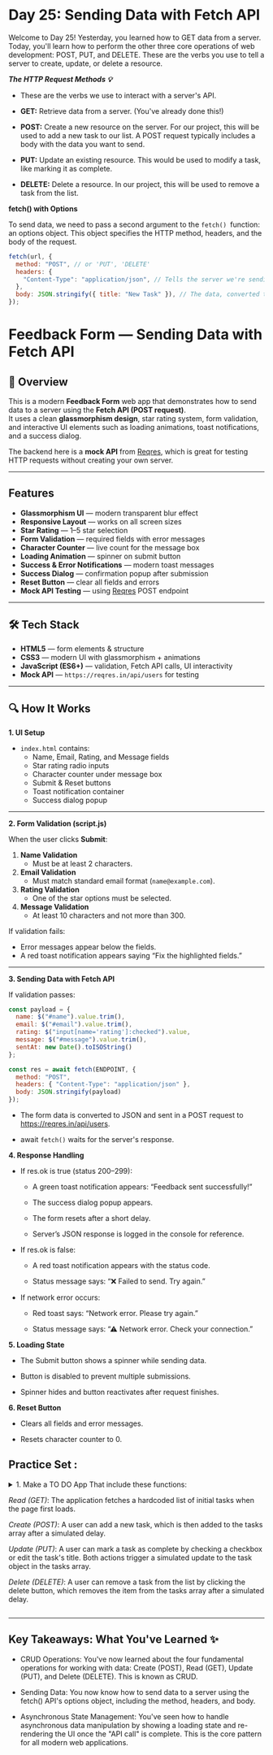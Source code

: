 # Day 25: Sending Data with Fetch API

Welcome to Day 25! Yesterday, you learned how to GET data from a server. Today, you'll learn how to perform the other three core operations of web development: POST, PUT, and DELETE. These are the verbs you use to tell a server to create, update, or delete a resource.

**_The HTTP Request Methods 💡_**

- These are the verbs we use to interact with a server's API.

- **GET:** Retrieve data from a server. (You've already done this!)

- **POST:** Create a new resource on the server. For our project, this will be used to add a new task to our list. A POST request typically includes a body with the data you want to send.

- **PUT:** Update an existing resource. This would be used to modify a task, like marking it as complete.

- **DELETE:** Delete a resource. In our project, this will be used to remove a task from the list.

**fetch() with Options**

To send data, we need to pass a second argument to the `fetch() `function: an options object. This object specifies the HTTP method, headers, and the body of the request.

```js
fetch(url, {
  method: "POST", // or 'PUT', 'DELETE'
  headers: {
    "Content-Type": "application/json", // Tells the server we're sending JSON
  },
  body: JSON.stringify({ title: "New Task" }), // The data, converted to a JSON string
});
```

# Feedback Form — Sending Data with Fetch API

## 📌 Overview
This is a modern **Feedback Form** web app that demonstrates how to send data to a server using the **Fetch API (POST request)**.  
It uses a clean **glassmorphism design**, star rating system, form validation, and interactive UI elements such as loading animations, toast notifications, and a success dialog.

The backend here is a **mock API** from [Reqres](https://reqres.in/), which is great for testing HTTP requests without creating your own server.

---

##  Features
- **Glassmorphism UI** — modern transparent blur effect
- **Responsive Layout** — works on all screen sizes
- **Star Rating** — 1–5 star selection
- **Form Validation** — required fields with error messages
- **Character Counter** — live count for the message box
- **Loading Animation** — spinner on submit button
- **Success & Error Notifications** — modern toast messages
- **Success Dialog** — confirmation popup after submission
- **Reset Button** — clear all fields and errors
- **Mock API Testing** — using [Reqres](https://reqres.in/) POST endpoint


---

## 🛠 Tech Stack
- **HTML5** — form elements & structure
- **CSS3** — modern UI with glassmorphism + animations
- **JavaScript (ES6+)** — validation, Fetch API calls, UI interactivity
- **Mock API** — `https://reqres.in/api/users` for testing

---

## 🔍 How It Works

 **1. UI Setup**

- `index.html` contains:
  - Name, Email, Rating, and Message fields
  - Star rating radio inputs
  - Character counter under message box
  - Submit & Reset buttons
  - Toast notification container
  - Success dialog popup

---

 **2. Form Validation (script.js)**

When the user clicks **Submit**:
1. **Name Validation**  
   - Must be at least 2 characters.
2. **Email Validation**  
   - Must match standard email format (`name@example.com`).
3. **Rating Validation**  
   - One of the star options must be selected.
4. **Message Validation**  
   - At least 10 characters and not more than 300.

If validation fails:
- Error messages appear below the fields.
- A red toast notification appears saying “Fix the highlighted fields.”

---

 **3. Sending Data with Fetch API**

If validation passes:
```javascript
const payload = {
  name: $("#name").value.trim(),
  email: $("#email").value.trim(),
  rating: $("input[name='rating']:checked").value,
  message: $("#message").value.trim(),
  sentAt: new Date().toISOString()
};

const res = await fetch(ENDPOINT, {
  method: "POST",
  headers: { "Content-Type": "application/json" },
  body: JSON.stringify(payload)
});

```
- The form data is converted to JSON and sent in a POST request to https://reqres.in/api/users.

- await `fetch()` waits for the server's response.


**4. Response Handling**

- If res.ok is true (status 200–299):

  - A green toast notification appears: “Feedback sent successfully!”

  - The success dialog popup appears.

  - The form resets after a short delay.

  - Server’s JSON response is logged in the console for reference.

- If res.ok is false:

  - A red toast notification appears with the status code.

  - Status message says: “❌ Failed to send. Try again.”

- If network error occurs:

  - Red toast says: “Network error. Please try again.”

  - Status message says: “⚠ Network error. Check your connection.”

**5. Loading State**

- The Submit button shows a spinner while sending data.

- Button is disabled to prevent multiple submissions.

- Spinner hides and button reactivates after request finishes.

**6. Reset Button**

- Clears all fields and error messages.

- Resets character counter to 0.



## Practice Set :
<details><summary >
1. Make a TO DO App  That include these functions:


*Read (GET)*: The application fetches a hardcoded list of initial tasks when the page first loads.

 *Create (POST)*: A user can add a new task, which is then added to the tasks array after a simulated delay.

 *Update (PUT)*: A user can mark a task as complete by checking a checkbox or edit the task's title. Both actions trigger a simulated update to the task object in the tasks array.

 *Delete (DELETE)*: A user can remove a task from the list by clicking the delete button, which removes the item from the tasks array after a simulated delay.
</summary>

**Solution**
```html

<!DOCTYPE html>
<html lang="en">
<head>
    <meta charset="UTF-8">
    <meta name="viewport" content="width=device-width, initial-scale=1.0">
    <title>To-Do List with API</title>
    <!-- Tailwind CSS for styling -->
    <script src="https://cdn.tailwindcss.com"></script>
    <style>
        @import url('https://fonts.googleapis.com/css2?family=Inter:wght@400;600;700&display=swap');
        body {
            font-family: 'Inter', sans-serif;
            background-color: #f3f4f6;
        }
        .container {
            background: white;
            box-shadow: 0 4px 6px rgba(0, 0, 0, 0.1);
        }
        .loading::after {
            content: '...';
            animation: dot-loading 1s linear infinite;
        }
        @keyframes dot-loading {
            0%   { content: ''; }
            33%  { content: '.'; }
            66%  { content: '..'; }
            100% { content: '...'; }
        }
    </style>
</head>
<body class="flex items-center justify-center min-h-screen p-4">

    <div class="container w-full max-w-lg p-8 rounded-2xl">
        
        <h1 class="text-3xl font-bold text-gray-800 mb-6 text-center">To-Do List (Simulated API)</h1>
        
        <!-- Form to add a new task (Simulated POST request) -->
        <form id="addTaskForm" class="flex gap-4 mb-6">
            <input 
                id="taskInput"
                type="text" 
                placeholder="Add a new task..." 
                class="flex-grow p-3 rounded-lg border border-gray-300 focus:outline-none focus:ring-2 focus:ring-blue-500 transition-all"
            >
            <button 
                type="submit" 
                id="addTaskBtn"
                class="bg-blue-600 hover:bg-blue-700 text-white font-semibold py-3 px-6 rounded-full transition-colors duration-200"
            >
                Add Task
            </button>
        </form>

        <!-- To-Do List Display Area -->
        <div class="flex items-center justify-between mb-4">
            <h2 class="text-xl font-semibold text-gray-700">Tasks</h2>
            <span id="loading-status" class="text-gray-500 hidden">Loading...</span>
        </div>
        
        <ul id="taskList" class="space-y-3">
            <!-- Tasks will be rendered here -->
        </ul>
    </div>

    <script>
        // --- Data to simulate our backend ---
        // This array will act as our "database"
        let tasks = [];

        // --- DOM Elements ---
        const addTaskForm = document.getElementById('addTaskForm');
        const taskInput = document.getElementById('taskInput');
        const taskList = document.getElementById('taskList');
        const loadingStatus = document.getElementById('loading-status');
        const addTaskBtn = document.getElementById('addTaskBtn');

        // --- Helper Function to render tasks ---
        function renderTasks() {
            taskList.innerHTML = tasks.map(task => `
                <li class="flex items-center justify-between p-4 bg-gray-100 rounded-lg">
                    <div class="flex items-center gap-3">
                        <input 
                            type="checkbox" 
                            data-task-id="${task.id}" 
                            class="toggle-complete h-5 w-5 text-blue-600 rounded focus:ring-blue-500"
                            ${task.completed ? 'checked' : ''}
                        >
                        <span class="${task.completed ? 'line-through text-gray-500' : 'text-gray-800'}">
                            ${task.title}
                        </span>
                    </div>
                    <div class="flex gap-2">
                        <!-- Edit button for a simulated PUT request -->
                        <button 
                            data-task-id="${task.id}" 
                            class="edit-btn text-blue-500 hover:text-blue-700 transition-colors duration-200 font-bold"
                        >
                            Edit
                        </button>
                        <!-- Delete button for a simulated DELETE request -->
                        <button 
                            data-task-id="${task.id}" 
                            class="delete-btn text-red-500 hover:text-red-700 transition-colors duration-200 font-bold"
                        >
                            &times;
                        </button>
                    </div>
                </li>
            `).join('');
        }

        // --- Simulated API Calls ---

        /**
         * Simulates a GET request to fetch all tasks. (Solution to Practice #3)
         */
        function getTasks() {
            return new Promise(resolve => {
                setTimeout(() => {
                    // This is our hardcoded "backend" data
                    const fetchedTasks = [
                        { id: 1, title: 'Learn Fetch API', completed: false },
                        { id: 2, title: 'Build a To-Do List', completed: false }
                    ];
                    tasks = fetchedTasks;
                    resolve();
                }, 500);
            });
        }

        /**
         * Simulates a POST request to add a new task to the server.
         * @param {string} title - The title of the new task.
         */
        function postTask(title) {
            return new Promise(resolve => {
                setTimeout(() => {
                    const newTask = {
                        id: Date.now(),
                        title: title,
                        completed: false
                    };
                    tasks.push(newTask);
                    resolve();
                }, 1000);
            });
        }

        /**
         * Simulates a PUT request to update an existing task. (Solution to Practice #1 & #2)
         * @param {number} taskId - The ID of the task to update.
         * @param {object} updatedTask - The updated task object.
         */
        function putTask(taskId, updatedTask) {
            return new Promise(resolve => {
                setTimeout(() => {
                    const taskIndex = tasks.findIndex(task => task.id === taskId);
                    if (taskIndex !== -1) {
                        // Merge the existing task with the updated properties
                        tasks[taskIndex] = { ...tasks[taskIndex], ...updatedTask };
                    }
                    resolve();
                }, 1000);
            });
        }

        /**
         * Simulates a DELETE request to remove a task from the server.
         * @param {number} taskId - The ID of the task to delete.
         */
        function deleteTask(taskId) {
            return new Promise(resolve => {
                setTimeout(() => {
                    tasks = tasks.filter(task => task.id !== taskId);
                    resolve();
                }, 1000);
            });
        }

        // --- Event Handlers ---

        /**
         * Handles the form submission to add a new task.
         */
        async function handleAddTask(event) {
            event.preventDefault();
            const taskTitle = taskInput.value.trim();

            if (taskTitle) {
                loadingStatus.classList.remove('hidden');
                addTaskBtn.disabled = true;
                await postTask(taskTitle);
                loadingStatus.classList.add('hidden');
                addTaskBtn.disabled = false;
                taskInput.value = '';
                renderTasks();
            }
        }

        /**
         * Handles the click on a delete or edit button, or a change on the checkbox.
         */
        async function handleTaskAction(event) {
            const target = event.target;
            const taskId = parseInt(target.dataset.taskId);
            
            if (target.classList.contains('delete-btn')) {
                // Handle Delete (simulated DELETE request)
                loadingStatus.classList.remove('hidden');
                document.querySelectorAll('button').forEach(btn => btn.disabled = true);
                
                await deleteTask(taskId);
                
                loadingStatus.classList.add('hidden');
                document.querySelectorAll('button').forEach(btn => btn.disabled = false);
                renderTasks();
            } else if (target.classList.contains('toggle-complete')) {
                // Handle Toggle Complete (simulated PUT request)
                const task = tasks.find(t => t.id === taskId);
                if (task) {
                    loadingStatus.classList.remove('hidden');
                    document.querySelectorAll('button, input[type="checkbox"]').forEach(el => el.disabled = true);

                    await putTask(taskId, { completed: !task.completed });

                    loadingStatus.classList.add('hidden');
                    document.querySelectorAll('button, input[type="checkbox"]').forEach(el => el.disabled = false);
                    renderTasks();
                }
            } else if (target.classList.contains('edit-btn')) {
                // Handle Edit (simulated PUT request)
                const task = tasks.find(t => t.id === taskId);
                const newTitle = prompt('Enter new task title:', task.title);

                if (newTitle && newTitle.trim() !== task.title) {
                    loadingStatus.classList.remove('hidden');
                    document.querySelectorAll('button').forEach(btn => btn.disabled = true);

                    await putTask(taskId, { title: newTitle.trim() });

                    loadingStatus.classList.add('hidden');
                    document.querySelectorAll('button').forEach(btn => btn.disabled = false);
                    renderTasks();
                }
            }
        }

        // --- Event Listeners ---
        addTaskForm.addEventListener('submit', handleAddTask);
        taskList.addEventListener('click', handleTaskAction);
        taskList.addEventListener('change', handleTaskAction);

        // --- Initial Call ---
        // Simulates a GET request to fetch initial tasks on page load.
        async function init() {
            loadingStatus.classList.remove('hidden');
            await getTasks();
            loadingStatus.classList.add('hidden');
            renderTasks();
        }

        init();
    </script>
</body>
</html>
```
</details>

--- 
## Key Takeaways: What You've Learned ✨ 

- CRUD Operations: You've now learned about the four fundamental operations for working with data: Create (POST), Read (GET), Update (PUT), and Delete (DELETE). This is known as CRUD.

- Sending Data: You now know how to send data to a server using the fetch() API's options object, including the method, headers, and body.

- Asynchronous State Management: You've seen how to handle asynchronous data manipulation by showing a loading state and re-rendering the UI once the "API call" is complete. This is the core pattern for all modern web applications.
